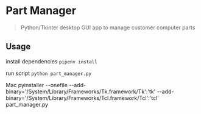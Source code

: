 # Part Manager

> Python/Tkinter desktop GUI app to manage customer computer parts

## Usage

install dependencies
`pipenv install`

run script
`python part_manager.py`

Mac
pyinstaller --onefile --add-binary='/System/Library/Frameworks/Tk.framework/Tk':'tk' --add-binary='/System/Library/Frameworks/Tcl.framework/Tcl':'tcl' part_manager.py
